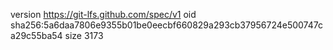 version https://git-lfs.github.com/spec/v1
oid sha256:5a6daa7806e9355b01be0eecbf660829a293cb37956724e500747ca29c55ba54
size 3173
